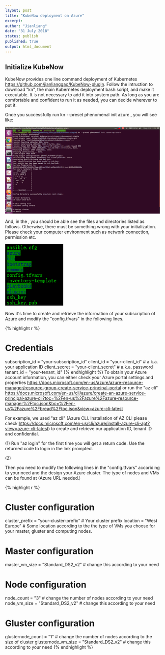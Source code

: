 ```yaml
---
layout: post
title: "KubeNow deployment on Azure"
excerpt:  
author: "Jianliang"
date: "31 July 2018"
status: publish
published: true
output: html_document
---
```

 

 
## Initialize KubeNow
 
KubeNow provides one line command deployment of Kubernetes  <https://github.com/jianlianggao/KubeNow-plugin>. Follow the intruction to download "kn", the main Kubernetes deployment bash script, and make it executable. It is not necessary to add it into system path. As long as you are comfortable and confident to run it as needed, you can decide wherever to put it.
 
Once you successfully run kn --preset phenomenal init azure <my-vre-config-dir>, you will see like: 
 
![KubeNow initialization](/figures/kubenow_init.png)
 
And, in the <my-vre-config-dir>, you should be able see the files and directories listed as follows. Otherwise, there must be something wrong with your initialization. Please check your computer environment such as network connection, permission etc.
 
![Kubernetes initialization for Azure](/figures/preset_azure.png)
 
Now it's time to create and retrieve the information of your subscription of Azure and modify the "config.tfvars" in the following lines.
 

{% highlight r %}
# Credentials
subscription_id = "your-subscription_id"
client_id       = "your-client_id" # a.k.a. your application ID
client_secret   = "your-client_secret" # a.k.a. password
tenant_id       = "your-tenant_id"
{% endhighlight %}
To obtain your Azure account information, you can either check your Azure portal settings and properties <https://docs.microsoft.com/en-us/azure/azure-resource-manager/resource-group-create-service-principal-portal> or run the "az cli" <https://docs.microsoft.com/en-us/cli/azure/create-an-azure-service-principal-azure-cli?toc=%2Fen-us%2Fazure%2Fazure-resource-manager%2Ftoc.json&bc=%2Fen-us%2Fazure%2Fbread%2Ftoc.json&view=azure-cli-latest>
 
For example, we used "az cli" (Azure CLI. Installation of AZ CLI please check <https://docs.microsoft.com/en-us/cli/azure/install-azure-cli-apt?view=azure-cli-latest>) to create and retrieve our application ID, tenant ID and confidential.
 
(1) Run "az login" for the first time you will get a return code. Use the returned code to login in the link prompted.
 
(2)
 
Then you need to modify the following lines in the "config.tfvars" accoriding to your need and the design your Azure cluster. The type of nodes and VMs can be found at (Azure URL needed.)
 

{% highlight r %}
# Cluster configuration
cluster_prefix = "your-cluster-prefix" # Your cluster prefix
location = "West Europe"  # Some location according to the the type of VMs you choose for your master, gluster and computing nodes.
 
# Master configuration
master_vm_size = "Standard_DS2_v2" # change this according to your need
 
# Node configuration
node_count = "3"   # change the number of nodes according to your need
node_vm_size = "Standard_DS2_v2" # change this according to your need
 
# Gluster configuration
glusternode_count = "1" # change the number of nodes according to the size of cluster
glusternode_vm_size = "Standard_DS2_v2" # change this according to your need
{% endhighlight %}

